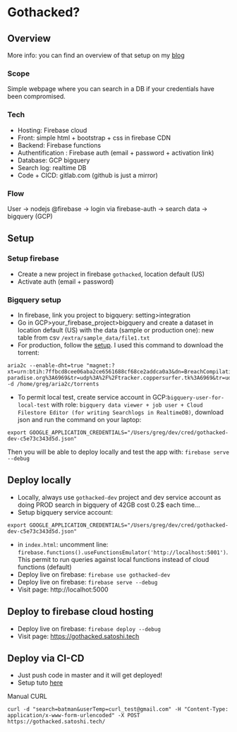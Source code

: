 # Gothacked?

## Overview
More info: you can find an overview of that setup on my [blog](https://greg.satoshi.tech/firebase-bigquery-to-query-1-billion-leaked-passwords/)

### Scope
Simple webpage where you can search in a DB if your credentials have been compromised.

### Tech
- Hosting: Firebase cloud
- Front: simple html + bootstrap + css in firebase CDN
- Backend: Firebase functions
- Authentification : Firebase auth (email + password + activation link)
- Database: GCP bigquery
- Search log: realtime DB
- Code + CICD: gitlab.com (github is just a mirror)


### Flow
User -> nodejs @firebase -> login via firebase-auth -> search data -> bigquery (GCP)


## Setup

### Setup firebase
- Create a new project in firebase `gothacked`, location default (US)
- Activate auth (email + password)


### Bigquery setup
- In firebase, link you project to bigquery: setting>integration
- Go in GCP>your_firebase_project>bigquery and create a dataset in location default (US) with the data (sample or production one): new table from csv `/extra/sample_data/file1.txt`
- For production, follow the [setup](https://blog.appsecco.com/using-google-cloud-platform-to-store-and-query-1-4-billion-usernames-and-passwords-6cac572f5a29). I used this command to download the torrent: 
```
aria2c --enable-dht=true "magnet:?xt=urn:btih:7ffbcd8cee06aba2ce6561688cf68ce2addca0a3&dn=BreachCompilation&tr=udp%3A%2F%2Ftracker.openbittorrent.com%3A80&tr=udp%3A%2F%2Ftracker.leechers-paradise.org%3A6969&tr=udp%3A%2F%2Ftracker.coppersurfer.tk%3A6969&tr=udp%3A%2F%2Fglotorrents.pw%3A6969&tr=udp%3A%2F%2Ftracker.opentrackr.org%3A1337" -d /home/greg/aria2c/torrents
```
- To permit local test, create service account in GCP:`bigquery-user-for-local-test` with role: `bigquery data viewer + job user + Cloud Filestore Editor (for writing Searchlogs in RealtimeDB)`, download json and run the command on your laptop:

```
export GOOGLE_APPLICATION_CREDENTIALS="/Users/greg/dev/cred/gothacked-dev-c5e73c343d5d.json"
```
Then you will be able to deploy locally and test the app with: `firebase serve --debug`


## Deploy locally

- Locally, always use `gothacked-dev` project and dev service account as doing PROD search in bigquery of 42GB cost 0.2$ each time...
- Setup bigquery service account:
```
export GOOGLE_APPLICATION_CREDENTIALS="/Users/greg/dev/cred/gothacked-dev-c5e73c343d5d.json"
```
- in `index.html`: uncomment line: `firebase.functions().useFunctionsEmulator('http://localhost:5001')`. This permit to run queries against local functions instead of cloud functions (default)
- Deploy live on firebase: `firebase use gothacked-dev`
- Deploy live on firebase: `firebase serve --debug`
- Visit page: http://localhot:5000


## Deploy to firebase cloud hosting
- Deploy live on firebase: `firebase deploy --debug`
- Visit page: https://gothacked.satoshi.tech


## Deploy via CI-CD
- Just push code in master and it will get deployed!
- Setup tuto [here](https://medium.com/@rambabusaravanan/firebase-hosting-deployment-automation-with-gitlab-ci-f3fad9130d62)


Manual CURL
```
curl -d "search=batman&userTemp=curl_test@gmail.com" -H "Content-Type: application/x-www-form-urlencoded" -X POST https://gothacked.satoshi.tech/
```
